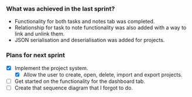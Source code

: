 ### What was achieved in the last sprint?

- Functionality for both tasks and notes tab was completed.
- Relationship for task to note functionality was also added with a way to link and unlink them.
- JSON serialisation and deserialisation was added for projects.
### Plans for next sprint

- [x] Implement the project system.
	- [x] Allow the user to create, open, delete, import and export projects.
- [ ] Get started on the functionality for the dashboard tab.
- [ ] Create that sequence diagram that I forgot to do.